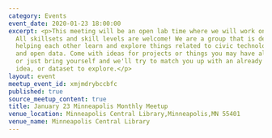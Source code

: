 ```yaml
---
category: Events
event_date: 2020-01-23 18:00:00
excerpt: <p>This meeting will be an open lab time where we will work on projects.
  All skillsets and skill levels are welcome! We are a group that is dedicated to
  helping each other learn and explore things related to civic technology, open government,
  and open data. Come with ideas for projects or things you may have already started,
  or just bring yourself and we'll try to match you up with an already existing project,
  idea, or dataset to explore.</p>
layout: event
meetup_event_id: xmjmdrybccbfc
published: true
source_meetup_content: true
title: January 23 Minneapolis Monthly Meetup
venue_location: Minneapolis Central Library,Minneapolis,MN 55401
venue_name: Minneapolis Central Library
---
```

